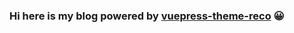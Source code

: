 ### Hi here is my blog powered by [vuepress-theme-reco](https://vuepress-theme-reco.recoluan.com/) :grinning: